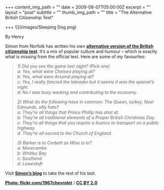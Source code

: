 +++
content_img_path = ""
date = 2009-08-07T05:00:00Z
excerpt = ""
layout = "post"
subtitle = ""
thumb_img_path = ""
title = "The Alternative British Citizenship Test"

+++
![](/images/Sleeping Dog.png)

By Henry

Simon from Norfolk has written his own [**alternative version of the British citizenship test**](http://www.merebagatelle.com/index.php/2009/08/the-alternative-british-citizenship-test/). It’s a mix of popular culture and humour – which is exactly what is missing from the official test. Here are some of my favourites:

> _1) Did you see the game last night? (Pick one)  
> a: Yes, what were Chelsea playing at?  
> b: Yes, what were Arsenal playing at?  
> c: Yes, I really fancied the labrador but it seems it was the spaniel’s night.  
> d: No I was busy working and contributing to the economy._
>
> _2) What do the following have in common: The Queen, turkey, Noel Edmunds, silly hats?  
> a: They’re all things that Prince Phillip has shot at.  
> b: They’re all traditional elements of a Proper British Christmas Day.  
> c: They’re all things that you require a licence to transport on a public highway.  
> d: They’re all sacred to the Church of England._
>
> _3) Barker is to Corbett as Wise is to?  
> a: Morecambe  
> b: Whitley Bay  
> c: Southend  
> d: Lowestoft_

Visit [**Simon’s blog**](http://www.merebagatelle.com/index.php/2009/08/the-alternative-british-citizenship-test/) to take the rest of his test.

[**Photo: flickr.com/1967chevrolet**](https://www.flickr.com/photos/1967chevrolet/) / [**CC BY 2.0**](https://creativecommons.org/licenses/by/2.0/)